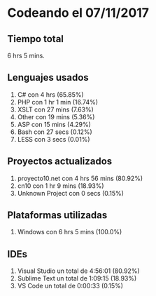 # Codeando el 07/11/2017

## Tiempo total
6 hrs 5 mins.

## Lenguajes usados
1. C# con 4 hrs (65.85%)
1. PHP con 1 hr 1 min (16.74%)
1. XSLT con 27 mins (7.63%)
1. Other con 19 mins (5.36%)
1. ASP con 15 mins (4.29%)
1. Bash con 27 secs (0.12%)
1. LESS con 3 secs (0.01%)

## Proyectos actualizados
1. proyecto10.net con 4 hrs 56 mins (80.92%)
1. cn10 con 1 hr 9 mins (18.93%)
1. Unknown Project con 0 secs (0.15%)

## Plataformas utilizadas
1. Windows con 6 hrs 5 mins (100.0%)

## IDEs
1. Visual Studio un total de 4:56:01 (80.92%)
1. Sublime Text un total de 1:09:15 (18.93%)
1. VS Code un total de 0:00:33 (0.15%)
